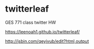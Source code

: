 # twitterleaf
GES 771 class twitter HW

https://leenoah1.github.io/twitterleaf/

http://jsbin.com/qeyivub/edit?html,output
